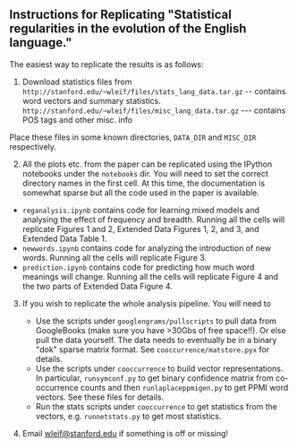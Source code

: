 ## Instructions for Replicating "Statistical regularities in the evolution of the English language."

The easiest way to replicate the results is as follows:

1) Download statistics files from
  `http://stanford.edu/~wleif/files/stats_lang_data.tar.gz` -- contains word vectors and summary statistics.
  `http://stanford.edu/~wleif/files/misc_lang_data.tar.gz` --- contains POS tags and other misc. info

Place these files in some known directories, `DATA_DIR` and `MISC_DIR` respectively. 
 
2) All the plots etc. from the paper can be replicated using the IPython notebooks under the `notebooks` dir. You will need to set the correct directory names in the first cell. At this time, the documentation is somewhat sparse but all the code used in the paper is available. 
* `reganalysis.ipynb` contains code for learning mixed models and analysing the effect of frequency and breadth. Running all the cells will replicate Figures 1 and 2, Extended Data Figures 1, 2, and 3, and Extended Data Table 1.
* `newwords.ipynb` contains code for analyzing the introduction of new words. Running all the cells will replicate Figure 3.
* `prediction.ipynb` contains code for predicting how much word meanings will change. Running all the cells will replicate Figure 4 and the two parts of Extended Data Figure 4.

3) If you wish to replicate the whole analysis pipeline. You will need to 
    
    * Use the scripts under `googlengrams/pullscripts` to pull data from GoogleBooks (make sure you have >30Gbs of free space!!). Or else pull the data yourself. The data needs to eventually be in a binary "dok" sparse matrix format. See `cooccurrence/matstore.pyx` for details.
    * Use the scripts under `cooccurrence` to build vector representations. In particular, `runsymconf.py` to get binary confidence matrix from co-occurrence counts and then `runlaplaceppmigen.py` to get PPMI word vectors. See these files for details. 
    * Run the stats scripts under `cooccurrence` to get statistics from the vectors, e.g. `runnetstats.py` to get most statistics. 

4) Email wleif@stanford.edu if something is off or missing!
